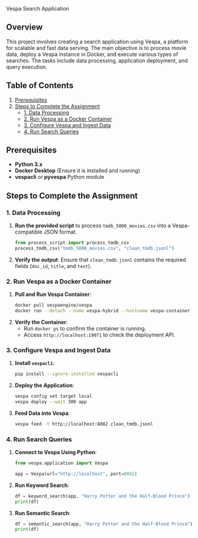 Vespa Search Application

## Overview
This project involves creating a search application using Vespa, a platform for scalable and fast data serving. The main objective is to process movie data, deploy a Vespa instance in Docker, and execute various types of searches. The tasks include data processing, application deployment, and query execution.

## Table of Contents
1. [Prerequisites](#prerequisites)
2. [Steps to Complete the Assignment](#steps-to-complete-the-assignment)
    - [1. Data Processing](#1-data-processing)
    - [2. Run Vespa as a Docker Container](#2-run-vespa-as-a-docker-container)
    - [3. Configure Vespa and Ingest Data](#3-configure-vespa-and-ingest-data)
    - [4. Run Search Queries](#4-run-search-queries)

## Prerequisites
- **Python 3.x**
- **Docker Desktop** (Ensure it is installed and running)
- **vespacli** or **pyvespa** Python module

## Steps to Complete the Assignment

### 1. Data Processing
1. **Run the provided script** to process `tmdb_5000_movies.csv` into a Vespa-compatible JSON format.
   ```python
   from process_script import process_tmdb_csv
   process_tmdb_csv("tmdb_5000_movies.csv", "clean_tmdb.jsonl")
   ```
2. **Verify the output**: Ensure that `clean_tmdb.jsonl` contains the required fields (`doc_id`, `title`, and `text`).

### 2. Run Vespa as a Docker Container
1. **Pull and Run Vespa Container**:
   ```bash
   docker pull vespaengine/vespa
   docker run --detach --name vespa-hybrid --hostname vespa-container --publish 19071:19071 --publish 8082:8080 vespaengine/vespa
   ```
2. **Verify the Container**:
   - Run `docker ps` to confirm the container is running.
   - Access `http://localhost:19071` to check the deployment API.

### 3. Configure Vespa and Ingest Data
1. **Install `vespacli`**:
   ```bash
   pip install --ignore-installed vespacli
   ```
2. **Deploy the Application**:
   ```bash
   vespa config set target local
   vespa deploy --wait 300 app
   ```
3. **Feed Data into Vespa**:
   ```bash
   vespa feed -t http://localhost:8082 clean_tmdb.jsonl
   ```

### 4. Run Search Queries
1. **Connect to Vespa Using Python**:
   ```python
   from vespa.application import Vespa

   app = Vespa(url="http://localhost", port=8082)
   ```
2. **Run Keyword Search**:
   ```python
   df = keyword_search(app, "Harry Potter and the Half-Blood Prince")
   print(df)
   ```
3. **Run Semantic Search**:
   ```python
   df = semantic_search(app, "Harry Potter and the Half-Blood Prince")
   print(df)
   ```
